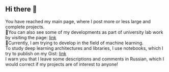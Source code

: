 ## Hi there 👋
You have reached my main page, where I post more or less large and complete projects.  
🔭You can also see some of my developments as part of university lab work by visiting the page: [link](https://github.com/Labs-island)   
🌱Currently, I am trying to develop in the field of machine learning.  
To study deep learning architectures and libraries, I use notebooks, which I try to publish on my Gist: [link](https://gist.github.com/Ludico10)  
I warn you that I leave some descriptions and comments in Russian, which I would correct if my projects are of interest to anyone!  
<!--
**Ludico10/Ludico10** is a ✨ _special_ ✨ repository because its `README.md` (this file) appears on your GitHub profile.

Here are some ideas to get you started:

- 🔭 I’m currently working on ...
- 🌱 I’m currently learning ...
- 👯 I’m looking to collaborate on ...
- 🤔 I’m looking for help with ...
- 💬 Ask me about ...
- 📫 How to reach me: ...
- 😄 Pronouns: ...
- ⚡ Fun fact: ...
-->
